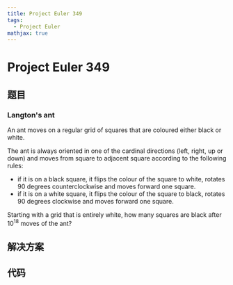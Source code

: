 ```yaml
---
title: Project Euler 349
tags:
  - Project Euler
mathjax: true
---
```

<escape><!-- more --></escape>
    
# Project Euler 349
## 题目
### Langton's ant



An ant moves on a regular grid of squares that are coloured either black or white.

The ant is always oriented in one of the cardinal directions (left, right, up or down) and moves from square to adjacent square according to the following rules:

- if it is on a black square, it flips the colour of the square to white, rotates $90$ degrees counterclockwise and moves forward one square.
- if it is on a white square, it flips the colour of the square to black, rotates $90$ degrees clockwise and moves forward one square.

Starting with a grid that is entirely white, how many squares are black after $10^{18}$ moves of the ant?






## 解决方案


## 代码


